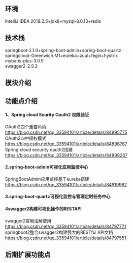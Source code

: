 ## 环境
IntelliJ IDEA 2018.2.5+jdk8+mysql-8.0.13+redis <br> 
## 技术栈
springboot-2.1.0+spring-boot-admin+spring-boot-quartz <br> 
springcloud-Greenwich.M1+eureka+zuul+fegin+hystrix <br> 
mybatis-plus-3.0.5 <br> 
swagger2-2.9.2 <br> 
## 模块介绍

    
## 功能点介绍
#### 1、Spring cloud Scurity Oauth2 权限验证
OAuth2四个重要角色 https://blog.csdn.net/qq_33594101/article/details/84895775 <br> 
OAuth2四中授权模式 https://blog.csdn.net/qq_33594101/article/details/84896767 <br> 
Spring cloud security oauth2搭建 https://blog.csdn.net/qq_33594101/article/details/84898267 <br> 
#### 2.spring-boot-admin可视化应用监控中心
SpringBootAdmin应用监控基于eureka搭建 https://blog.csdn.net/qq_33594101/article/details/84919962 <br> 
#### 3.spring-boot-quartz可视化监控与管理定时任务中心
#### 4swagger2构建可视化操作的RESTAPI
swagger2常用注解使用 https://blog.csdn.net/qq_33594101/article/details/84797771 <br> 
springboot2整合swagger2构建强大的RESTful API文档 https://blog.csdn.net/qq_33594101/article/details/84797551 <br> 
## 后期扩展功能点
